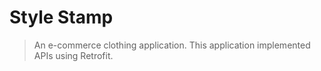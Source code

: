 

# Style Stamp
> An e-commerce clothing application. This application implemented APIs using Retrofit. 
